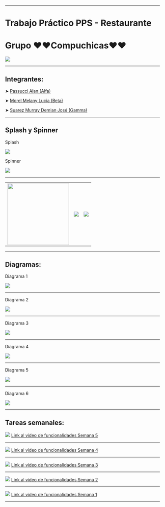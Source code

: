 <hr>
<h1>Trabajo Práctico PPS - Restaurante</h1>
<h1>Grupo ❤❤Compuchicas❤❤</h1>
<img src="http://drive.google.com/uc?export=view&id=1VX8nSyjnrxI3yDS95pgI-Usa-ZZrhBvp">
<hr>
<h2>Integrantes:</h2>
<p>➤ <a href="https://github.com/WikyPassu">Passucci Alan (Alfa)</a></p>
<p>➤ <a href="https://github.com/Lulil4">Morel Melany Lucia (Beta)</a></p>
<p>➤ <a href="https://github.com/murraydemian">Suarez Murray Demian José (Gamma)</a></p>
<hr>
<h2>Splash y Spinner</h2>
<p>Splash</p>
<img src="http://drive.google.com/uc?export=view&id=1EPIPIhYzF4dODLTaJky8Spfs19apGUSD">
<p>Spinner</p>
<img src="http://drive.google.com/uc?export=view&id=1annN_8fdygJim6xYbdeRuXs5LoObmLC-">
<hr>
<table>
  <tr>
    <td><img src="http://drive.google.com/uc?export=view&id=1BocgV9vkwsOCRFIeR1D6UauCaUMP-7s5" width="200px"></td>
    <td><img src="http://drive.google.com/uc?export=view&id=11FU3o5cPON3anNADA8wKGqxYiqIFYzxM"></td>
    <td><img src="http://drive.google.com/uc?export=view&id=1Q4MgenDzbV8zpTxKpvTe21ma0TIRlt4g"></td>
  <tr>
</table>
<hr>
<h2>Diagramas:</h2>
<p>Diagrama 1</p>
<img src="http://drive.google.com/uc?export=view&id=13VsMJO7v0DaC8T6AzY0DQOt59h2gjIfu">
<hr>
<p>Diagrama 2</p>
<img src="http://drive.google.com/uc?export=view&id=1csMc_npXi9i1B86heTScvJyElnezpVKm">
<hr>
<p>Diagrama 3</p>
<img src="http://drive.google.com/uc?export=view&id=1B3D0TWxEqtxI6LsA6u7XBHeILChptEB6">
<hr>
<p>Diagrama 4</p>
<img src="http://drive.google.com/uc?export=view&id=1gq8U8TycnWLC7Be5oYEQRfiPx4bcaLcy">
<hr>
<p>Diagrama 5</p>
<img src="http://drive.google.com/uc?export=view&id=1Zixq-qE1TBjF_dDQsd6ir1kXAniodb28">
<hr>
<p>Diagrama 6</p>
<img src="http://drive.google.com/uc?export=view&id=1Dpuem7TEEVpfGF_7l9tOG-pBkkJPHFPs">
<hr>
<h2>Tareas semanales:</h2>
<img src="http://drive.google.com/uc?export=view&id=1gxiM4lDZJGVZyfnnePsU9E_A2bzEPGRE">
<a href="#">Link al video de funcionalidades Semana 5</a>
<hr>
<img src="http://drive.google.com/uc?export=view&id=1zvusVIfBa9eH90I9JFPjryEphT6JypSt">
<a href="https://drive.google.com/file/d/1nv6oHKzMhX7KhHubOCHoXBUVCCfG2Wmg/view?usp=sharing">Link al video de funcionalidades Semana 4</a>
<hr>
<img src="http://drive.google.com/uc?export=view&id=14J9NrUHI_5bjpzcXquxIvzTjm26oWb2S">
<a href="https://drive.google.com/file/d/1ZI0IWuVfaP4Ih6NzpziBcOceP-RjiBli/view?usp=sharing">Link al video de funcionalidades Semana 3</a>
<hr>
<img src="http://drive.google.com/uc?export=view&id=1t-QoWsOfxEfAMX7IS27TEN-DW-yHc1kw">
<a href="https://drive.google.com/file/d/1jW4dKBtAKMNx2alXMXaAGwtT41wSshdO/view?usp=sharing">Link al video de funcionalidades Semana 2</a>
<hr>
<img src="http://drive.google.com/uc?export=view&id=1fgWxZg-oX1kOksc2fEu2A97rBCAzY0ov">
<a href="https://drive.google.com/file/d/1BH99Ui4_xNP-zgqP0ChC7woJXSnocb2p/view?usp=sharing">Link al video de funcionalidades Semana 1</a>
<hr>
